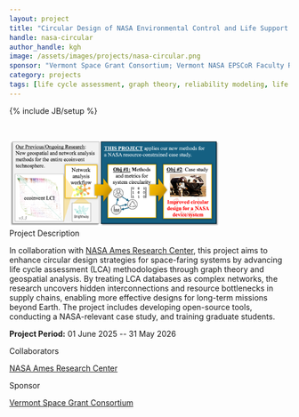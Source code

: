 ```yaml
---
layout: project
title: "Circular Design of NASA Environmental Control and Life Support Systems"
handle: nasa-circular
author_handle: kgh
image: /assets/images/projects/nasa-circular.png
sponsor: "Vermont Space Grant Consortium; Vermont NASA EPSCoR Faculty Research Grant Program"
category: projects
tags: [life cycle assessment, graph theory, reliability modeling, life support, environmental control]
---
```

{% include JB/setup %}

&nbsp;

<img src="/assets/images/projects/nasa-circular.png" alt="NASA Circular Design" style="width:75%;"/>

<div class="bigspacer"></div>
<div class="head">Project Description</div>
<div class="spacer"></div>

In collaboration with [NASA Ames Research Center](https://www.nasa.gov/ames/), this project aims to enhance circular design strategies for space-faring systems by advancing life cycle assessment (LCA) methodologies through graph theory and geospatial analysis. By treating LCA databases as complex networks, the research uncovers hidden interconnections and resource bottlenecks in supply chains, enabling more effective designs for long-term missions beyond Earth. The project includes developing open-source tools, conducting a NASA-relevant case study, and training graduate students.

**Project Period:** 01 June 2025 -- 31 May 2026

<div class="bigspacer"></div>
<div class="head">Collaborators</div>
<div class="spacer"></div>

[NASA Ames Research Center](https://www.nasa.gov/ames/)

<div class="bigspacer"></div>
<div class="head">Sponsor</div>
<div class="spacer"></div>

[Vermont Space Grant Consortium](https://www.uvm.edu/spacegrant)



